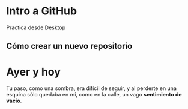 # Intro a GitHub
 Practica desde Desktop

## Cómo crear un nuevo repositorio
# Ayer y hoy

Tu paso, como una sombra,
era difícil de seguir,
y al perderte en una esquina
sólo quedaba en mí, como en la calle,
un vago **sentimiento de vacío**.